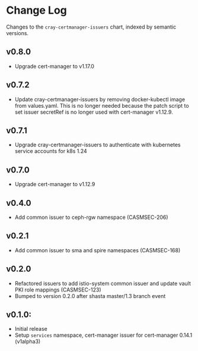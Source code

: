 # Change Log

Changes to the `cray-certmanager-issuers` chart, indexed by semantic versions.

## v0.8.0

- Upgrade cert-manager to v1.17.0

## v0.7.2

- Update cray-certmanager-issuers by removing docker-kubectl image from values.yaml.
This is no longer needed because the patch script to set issuer secretRef is no longer used with cert-manager v1.12.9.

## v0.7.1

- Upgrade cray-certmanager-issuers to authenticate with kubernetes service accounts for k8s 1.24

## v0.7.0

- Upgrade cert-manager to v1.12.9

## v0.4.0 

- Add common issuer to ceph-rgw namespace (CASMSEC-206)

## v0.2.1

- Add common issuer to sma and spire namespaces (CASMSEC-168)

## v0.2.0

- Refactored issuers to add istio-system common issuer and update vault PKI role mappings (CASMSEC-123)
- Bumped to version 0.2.0 after shasta master/1.3 branch event

## v0.1.0:

- Initial release
- Setup ```services``` namespace, cert-manager issuer for cert-manager 0.14.1 (v1alpha3)
